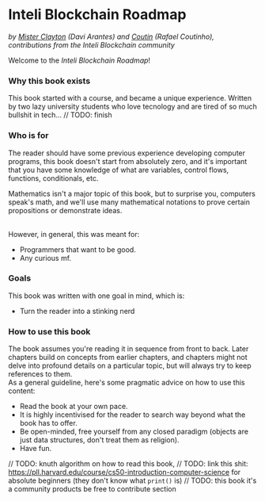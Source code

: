# Inteli Blockchain Roadmap
_by [Mister Clayton](https://github.com/misterclayt0n) (Davi Arantes) and [Coutin](https://github.com/c0utin) (Rafael Coutinho), contributions from the Inteli Blockchain community_

Welcome to the _Inteli Blockchain Roadmap_!

### Why this book exists
This book started with a course, and became a unique experience. Written by two lazy university students who love tecnology and are tired of so much bullshit in tech...
// TODO: finish

### Who is for
The reader should have some previous experience developing computer programs, this book doesn't start from absolutely zero, and it's important that you have some knowledge of what are variables, control flows, functions, conditionals, etc.
</br>

Mathematics isn't a major topic of this book, but to surprise you, computers speak's math, and we'll use many mathematical notations to prove certain propositions or demonstrate ideas.

</br>
However, in general, this was meant for:

- Programmers that want to be good.
- Any curious mf.

### Goals
This book was written with one goal in mind, which is:

- Turn the reader into a stinking nerd

### How to use this book
The book assumes you're reading it in sequence from front to back. Later chapters build on concepts from earlier chapters, and chapters might not delve into profound details on a particular topic, but will always try to keep references to them.
</br>
As a general guideline, here's some pragmatic advice on how to use this content:

- Read the book at your own pace.
- It is highly incentivised for the reader to search way beyond what the book has to offer.
- Be open-minded, free yourself from any closed paradigm (objects are just data structures, don't treat them as religion).
- Have fun.

// TODO: knuth algorithm on how to read this book,
// TODO: link this shit: https://pll.harvard.edu/course/cs50-introduction-computer-science for absolute beginners (they don't know what `print()` is)
// TODO: this book it's a community products be free to contribute section
